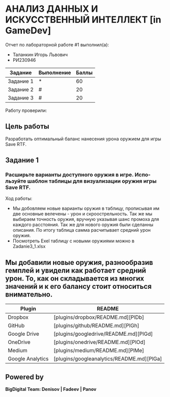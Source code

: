 # АНАЛИЗ ДАННЫХ И ИСКУССТВЕННЫЙ ИНТЕЛЛЕКТ [in GameDev]
Отчет по лабораторной работе #1 выполнил(а):
- Таланкин Игорь Львович
- РИ230946

| Задание | Выполнение | Баллы |
| ------ | ------ | ------ |
| Задание 1 | * | 60 |
| Задание 2 | # | 20 |
| Задание 3 | # | 20 |


Работу проверили:


## Цель работы
Разработать оптимальный баланс нанесения урона оружием для игры Save RTF.

## Задание 1
### Расширьте варианты доступного оружия в игре. Испо-льзуйте шаблон таблицы для визуализации оружия игры Save RTF.
Ход работы:
- Мы добовляем новые варианты оружия в таблицу, прописывая им две основные велечены - урон и скроострельность. Так же мы выбираем точность оружия, вручную указывая шанс промоха для каждого расстояния. Так же для нового оружия были сделанны описания. По итогу таблица самма расчитывает средний урон оружия.
- Посмотреть Exel таблицу с новыми оружиями можно в Zadanie3_1.xlsx

## Мы добавили новые оружия, разнообразив гемплей и увидели как работает средний урон. То, как он складывается из многих значений и к его балансу стоит относиться внимательно.


| Plugin | README |
| ------ | ------ |
| Dropbox | [plugins/dropbox/README.md][PlDb] |
| GitHub | [plugins/github/README.md][PlGh] |
| Google Drive | [plugins/googledrive/README.md][PlGd] |
| OneDrive | [plugins/onedrive/README.md][PlOd] |
| Medium | [plugins/medium/README.md][PlMe] |
| Google Analytics | [plugins/googleanalytics/README.md][PlGa] |

## Powered by

**BigDigital Team: Denisov | Fadeev | Panov**
